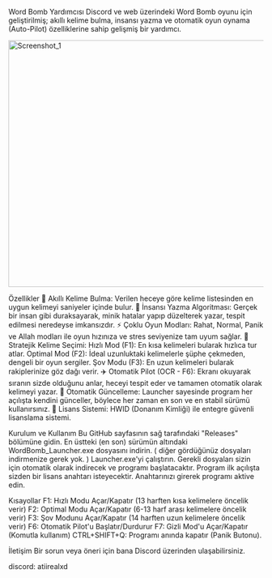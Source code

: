 Word Bomb Yardımcısı
Discord ve web üzerindeki Word Bomb oyunu için geliştirilmiş; akıllı kelime bulma, insansı yazma ve otomatik oyun oynama (Auto-Pilot) özelliklerine sahip gelişmiş bir yardımcı.

<img width="637" height="487" alt="Screenshot_1" src="https://github.com/user-attachments/assets/660ac98c-8f78-458f-a488-34e43441dec3" />


Özellikler
🧠 Akıllı Kelime Bulma: Verilen heceye göre kelime listesinden en uygun kelimeyi saniyeler içinde bulur.
🤖 İnsansı Yazma Algoritması: Gerçek bir insan gibi duraksayarak, minik hatalar yapıp düzelterek yazar, tespit edilmesi neredeyse imkansızdır.
⚡ Çoklu Oyun Modları: Rahat, Normal, Panik ve Allah modları ile oyun hızınıza ve stres seviyenize tam uyum sağlar.
🎯 Stratejik Kelime Seçimi:
Hızlı Mod (F1): En kısa kelimeleri bularak hızlıca tur atlar.
Optimal Mod (F2): İdeal uzunluktaki kelimelerle şüphe çekmeden, dengeli bir oyun sergiler.
Şov Modu (F3): En uzun kelimeleri bularak rakiplerinize göz dağı verir.
✈️ Otomatik Pilot (OCR - F6): Ekranı okuyarak sıranın sizde olduğunu anlar, heceyi tespit eder ve tamamen otomatik olarak kelimeyi yazar.
🔄 Otomatik Güncelleme: Launcher sayesinde program her açılışta kendini günceller, böylece her zaman en son ve en stabil sürümü kullanırsınız.
🔐 Lisans Sistemi: HWID (Donanım Kimliği) ile entegre güvenli lisanslama sistemi.

Kurulum ve Kullanım
Bu GitHub sayfasının sağ tarafındaki "Releases" bölümüne gidin.
En üstteki (en son) sürümün altındaki WordBomb_Launcher.exe dosyasını indirin. ( diğer gördüğünüz dosyaları indirmenize gerek yok. )
Launcher.exe'yi çalıştırın. Gerekli dosyaları sizin için otomatik olarak indirecek ve programı başlatacaktır.
Program ilk açılışta sizden bir lisans anahtarı isteyecektir. Anahtarınızı girerek programı aktive edin.

Kısayollar
F1: Hızlı Modu Açar/Kapatır (13 harften kısa kelimelere öncelik verir)
F2: Optimal Modu Açar/Kapatır (6-13 harf arası kelimelere öncelik verir)
F3: Şov Modunu Açar/Kapatır (14 harften uzun kelimelere öncelik verir)
F6: Otomatik Pilot'u Başlatır/Durdurur
F7: Gizli Mod'u Açar/Kapatır (Komutla kullanım)
CTRL+SHIFT+Q: Programı anında kapatır (Panik Butonu).

İletişim
Bir sorun veya öneri için bana Discord üzerinden ulaşabilirsiniz.

discord: atiirealxd
